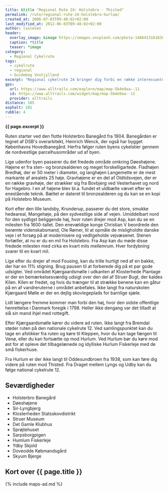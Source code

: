 ```yaml
---
title: &title "Regional Rute 24: Holstebro - Thisted"
permalink: /rute/regional-rute-24-holstebro-hurlum/
created_at: 2006-07-03T09:48:02+02:00
last_modified_at: 2012-06-03T09:48:02+02:00
author: lsolesen
header:
  overlay_image: &image https://images.unsplash.com/photo-1486413161838-08358ba654df?ixlib=rb-1.2.1&ixid=eyJhcHBfaWQiOjEyMDd9&auto=format&fit=crop&w=1789&q=80
  caption: *title
  teaser: *image
category:
  - Regional Cykelrute
tags:
  - cykelrute
  - regional
  - Guidebog Vestjylland
excerpt: "Regional cykelrute 24 bringer dig forbi en række interessante gravhøje, der er en del af Oldtidsvejen, som strækker sig fra Bovbjerg ved Vesterhavet og helt til Hagebro. Og du kan måske indstille din triptæller efter punkter på ruten, da den flere steder er opmålt af selveste Ole Rømer på befaling af den enevældige kong Christian V."
gps:
  url: https://www.alltrails.com/explore/map/map-5b4e9aa--11
  id: https://www.alltrails.com/widget/map/map-5b4e9aa--11
  provider: alltrails
distance: 105
asphalt: 101
rubble: 4
---
```


**{{ page.excerpt }}**

Ruten starter ved den flotte Holsterbro Banegård fra 1904. Banegården er tegnet af DSB's overarkitekt, Heinrich Wenck, der også har bygget Københavns Hovedbanegård. Herfra følger ruten byens cykelstier gennem de nordvestlige parcelhusområder ud af byen.

Lige udenfor byen passerer du det fredede område omkring Døeshøjene. Højene er fra sten- og bronzealderen og meget forskelligartede. Fladhøjen Bredhøj, der er 50 meter i diameter, og langhøjen Langemette er de mest markante af arealets 25 høje. Gravhøjene er en del af Oldtidsvejen, der er en række gravhøje, der strækker sig fra Bovbjerg ved Vesterhavet og nord for Hagebro. I en af højene blev bl.a. fundet et uldbælte vævet efter en enestående teknik. Bæltet er dateret til bronzealderen og du kan se en kopi på Holstebro Museum.

Kort efter den lille landsby, Krunderup, passerer du det store, smukke hedeareal, Mangehøje, på den sydvestlige side af vejen. Umiddelbart nord for den sydligst beliggende høj, hvor ruten drejer mod Asp, kan du se en milesten fra 1600-tallet. Den enevældige konge Christian V beordrede den berømte videnskabsmand, Ole Rømer, til at opmåle de misligholdte danske veje i et forsøg på at modernisere og vedligeholde vejvæsenet. Stenen fortæller, at nu er du en mil fra Holstebro. Fra Asp kan du møde disse fredede milesten med cirka en kvart mils mellemrum. Hver fordybning svarer til en kvart mil.

Lige efter du drejer af mod Fousing, kan du trille hurtigt ned af en bakke, der har en 11% stigning. Brug pausen til at forberede dig på et par gode udsigter. Ved området Kjærgaardsmølle i udkanten af Klosterhede Plantage er der en bemærkelsesværdig udsigt over den del af Struer Bugt, der kaldes Kilen. Kilen er fredet, og hvis du trænger til at strække benene kan en gåtur på en af vandreruterne i området anbefales. Ikke langt fra naturskolen Kjærgaard Mølle er der en dejlig skovlegeplads for barnlige sjæle.

Lidt længere fremme kommer man forbi den høj, hvor den sidste offentlige henrettelse i Danmark foregik i 1798. Heller ikke dengang var det tilladt at slå sin mand ihjel med rottegift.

Efter Kjærgaardsmølle kører du videre ad ruten. Ikke langt fra Bremdal støder ruten på den nationale cykelrute 12. Ved samlingspunktet kan du tage en afstikker fra ruten og køre til Kleppen, hvor du kan tage færgen til Venø, eller du kan fortsætte op mod Hurlum. Ved Hurlum bør du køre mod øst for at opleve det tilbagelænede og idylliske Hurlum Fiskerleje med de små fiskerhuse.

Fra Hurlum er der ikke langt til Oddesundbroen fra 1938, som kan føre dig videre på ruten mod Thisted. Fra Draget mellem Lyngs og Udby kan du følge national cykelrute 12.

## Seværdigheder

- Holsterbro Banegård
- Døeshøjene
- Sir-Lyngbjerg
- Klosterheden Statsskovdistrikt
- Struer Museum
- Det Gamle Klubhus
- Sprøjtehuset
- Sarpsborgpigen
- Humlum Fiskerleje
- Ydby Skjold
- Doveodde Købmandsgård
- Skyum Bjerge

## Kort over {{ page.title }}

{% include maps-ad.md %}
